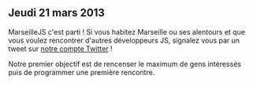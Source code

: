 ## Jeudi 21 mars 2013

MarseilleJS c'est parti ! Si vous habitez Marseille ou ses alentours et que
vous voulez rencontrer d'autres développeurs JS, signalez vous par un tweet sur
[notre compte Twitter](http://twitter.com/MarseilleJS") !

Notre premier objectif est de rencenser le maximum de gens intéressés puis de
programmer une première rencontre.
